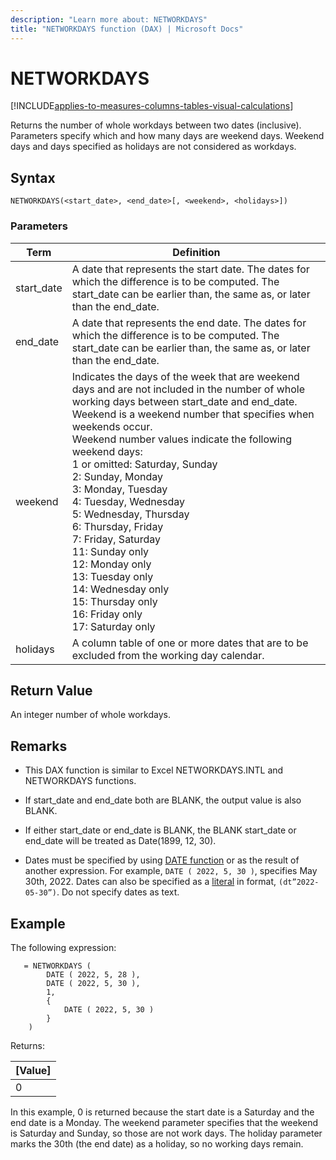 ```yaml
---
description: "Learn more about: NETWORKDAYS"
title: "NETWORKDAYS function (DAX) | Microsoft Docs"
---
```


# NETWORKDAYS

[!INCLUDE[applies-to-measures-columns-tables-visual-calculations](includes/applies-to-measures-columns-tables-visual-calculations.md)]

Returns the number of whole workdays between two dates (inclusive). Parameters specify which and how many days are weekend days. Weekend days and days specified as holidays are not considered as workdays.

## Syntax

```dax
NETWORKDAYS(<start_date>, <end_date>[, <weekend>, <holidays>])
```

### Parameters

|Term|Definition|  
|--------|--------------|  
|start_date|A date that represents the start date. The dates for which the difference is to be computed. The start_date can be earlier than, the same as, or later than the end_date.|
|end_date|A date that represents the end date. The dates for which the difference is to be computed. The start_date can be earlier than, the same as, or later than the end_date.|
|weekend|Indicates the days of the week that are weekend days and are not included in the number of whole working days between start_date and end_date. Weekend is a weekend number that specifies when weekends occur.  </br> Weekend number values indicate the following weekend days: </br>1 or omitted: Saturday, Sunday </br>2: Sunday, Monday </br>3: Monday, Tuesday </br>4: Tuesday, Wednesday </br>5: Wednesday, Thursday </br>6: Thursday, Friday </br>7: Friday, Saturday </br>11: Sunday only </br>12: Monday only </br>13: Tuesday only </br>14: Wednesday only </br>15: Thursday only </br>16: Friday only </br>17: Saturday only|
|holidays|A column table of one or more dates that are to be excluded from the working day calendar.|

## Return Value

An integer number of whole workdays.

## Remarks

- This DAX function is similar to Excel NETWORKDAYS.INTL and NETWORKDAYS functions.

- If start_date and end_date both are BLANK, the output value is also BLANK.

- If either start_date or end_date is BLANK, the BLANK start_date or end_date will be treated as Date(1899, 12, 30).

- Dates must be specified by using [DATE function](date-function-dax.md) or as the result of another expression. For example, `DATE ( 2022, 5, 30 )`, specifies May 30th, 2022. Dates can also be specified as a [literal](dax-syntax-reference.md#date-and-time-literal) in format, `(dt”2022-05-30”)`. Do not specify dates as text.

## Example

The following expression:

```dax
   = NETWORKDAYS (
        DATE ( 2022, 5, 28 ),
        DATE ( 2022, 5, 30 ),
        1,
        {
            DATE ( 2022, 5, 30 )
        }
    )
```

Returns:

| **[Value]** |
| ------------- |
| 0       |

In this example, 0 is returned because the start date is a Saturday and the end date is a Monday. The weekend parameter specifies that the weekend is Saturday and Sunday, so those are not work days. The holiday parameter marks the 30th (the end date) as a holiday, so no working days remain.
